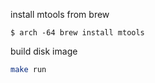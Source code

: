 install mtools from brew

```
$ arch -64 brew install mtools
```

build disk image

```sh
make run
```
